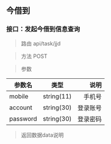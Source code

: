 ## 今借到
### 接口：发起今借到信息查询
>路由 api/task/jjd

>方法 POST

>参数

参数名|类型|说明
---|:--:|---:
mobile|string(11)|手机号
account|string(30)|登录账号
password|string(30)|登录密码

>返回数据data说明
